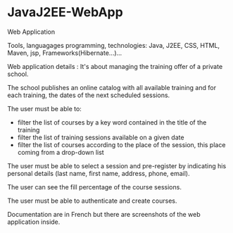 # JavaJ2EE-WebApp
Web Application

Tools, languagages programming, technologies: Java, J2EE, CSS, HTML, Maven, jsp, Frameworks(Hibernate...)...

Web application details : 
It's about managing the training offer of a private school.

The school publishes an online catalog with all available training and for each training, the dates of the next scheduled sessions.

The user must be able to:
- filter the list of courses by a key word contained in the title of the training
- filter the list of training sessions available on a given date
- filter the list of courses according to the place of the session, this place coming from a drop-down list

The user must be able to select a session and pre-register by indicating his personal details (last name, first name, address, phone, email).

The user can see the fill percentage of the course sessions.

The user must be able to authenticate and create courses.

Documentation are in French but there are screenshots of the web application inside.

